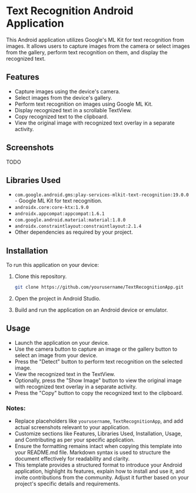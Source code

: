 # Text Recognition Android Application

This Android application utilizes Google's ML Kit for text recognition from images. It allows users to capture images from the camera or select images from the gallery, perform text recognition on them, and display the recognized text.

## Features

- Capture images using the device's camera.
- Select images from the device's gallery.
- Perform text recognition on images using Google ML Kit.
- Display recognized text in a scrollable TextView.
- Copy recognized text to the clipboard.
- View the original image with recognized text overlay in a separate activity.

## Screenshots

 TODO

## Libraries Used

- `com.google.android.gms:play-services-mlkit-text-recognition:19.0.0` - Google ML Kit for text recognition.
- `androidx.core:core-ktx:1.9.0`
- `androidx.appcompat:appcompat:1.6.1`
- `com.google.android.material:material:1.8.0`
- `androidx.constraintlayout:constraintlayout:2.1.4`
- Other dependencies as required by your project.

## Installation

To run this application on your device:

1. Clone this repository.
   ```bash
   git clone https://github.com/yourusername/TextRecognitionApp.git
2. Open the project in Android Studio.

3. Build and run the application on an Android device or emulator.

## Usage 

- Launch the application on your device.
- Use the camera button to capture an image or the gallery button to select an image from your device.
- Press the "Detect" button to perform text recognition on the selected image.
- View the recognized text in the TextView.
- Optionally, press the "Show Image" button to view the original image with recognized text overlay in a separate activity.
- Press the "Copy" button to copy the recognized text to the clipboard.


### Notes:
- Replace placeholders like `yourusername`, `TextRecognitionApp`, and add actual screenshots relevant to your application.
- Customize sections like Features, Libraries Used, Installation, Usage, and Contributing as per your specific application.
- Ensure the formatting remains intact when copying this template into your README.md file. Markdown syntax is used to structure the document effectively for readability and clarity.
- This template provides a structured format to introduce your Android application, highlight its features, explain how to install and use it, and invite contributions from the community. Adjust it further based on your project's specific details and requirements.


